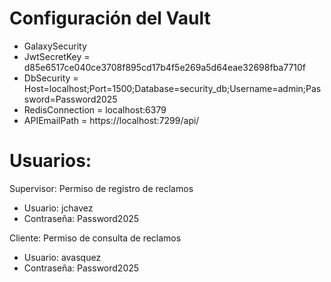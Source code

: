 # Configuración del Vault
- GalaxySecurity
- JwtSecretKey = d85e6517ce040ce3708f895cd17b4f5e269a5d64eae32698fba7710f
- DbSecurity = Host=localhost;Port=1500;Database=security_db;Username=admin;Password=Password2025
- RedisConnection = localhost:6379
- APIEmailPath = https://localhost:7299/api/

# Usuarios:

Supervisor: Permiso de registro de reclamos
- Usuario: jchavez
- Contraseña: Password2025

Cliente: Permiso de consulta de reclamos
- Usuario: avasquez
- Contraseña: Password2025
